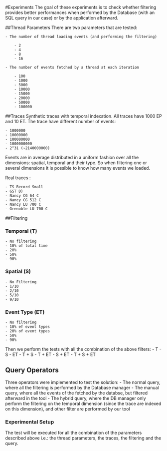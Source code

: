 #Experiments
The goal of these experiments is to check whether filtering provides better performances when performed by the Database (with an SQL query in our case) or by the application afterward. 

##Thread Parameters
There are two parameters that are tested: 

	- The number of thread loading events (and performing the filtering)
	
		- 2
		- 4
		- 8
		- 16
		
	- The number of events fetched by a thread at each iteration
	
		- 100
		- 1000
		- 5000
		- 10000
		- 15000
		- 20000
		- 50000
		- 100000

##Traces
Synthetic traces with temporal indexation. All traces have 1000 EP and 10 ET. The trace have different number of events: 

	- 1000000
	- 10000000
	- 100000000
	- 1000000000
	- 2^31 (~2140000000)
Events are in average distributed in a uniform fashion over all the dimensions: spatial, temporal and their type. So when filtering one or several dimensions it is possible to know how many events we loaded.

Real traces :

	- TS Record Small
	- GST D) 
	- Nancy CG 64 C
	- Nancy CG 512 C
	- Nancy LU 700 C
	- Grenoble LU 700 C

##Filtering
### Temporal (T)
	- No filtering
	- 10% of total time
	- 20%
	- 50%
	- 90%
	
### Spatial (S)
	- No Filtering
	- 1/10
	- 2/10
	- 5/10
	- 9/10
	
### Event Type (ET)
	- No filtering
	- 10% ef event types
	- 20% of event types
	- 50% 
	- 90%
	
Then we perform the tests with all the combination of the above filters:
	- T
	- S
	- ET
	- T + S
	- T + ET 
	- S + ET
	- T + S + ET

## Query Operators
Three operators were implemented to test the solution:
	- The normal query, where all the filtering is performed by the Database manager
	- The manual query, where all the events of the fetched by the databse, but filtered afterward in the tool
	- The hybrid query, where the DB manager only perform the filtering on the temporal dimension (since the trace are indexed on this dimension), and other filter are performed by our tool 
	
### Experimental Setup
The test will be executed for all the combination of the parameters described above i.e.: the thread parameters, the traces, the filtering and the query.

